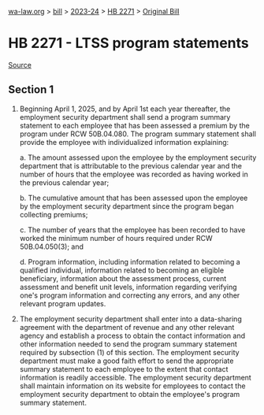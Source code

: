 [wa-law.org](/) > [bill](/bill/) > [2023-24](/bill/2023-24/) > [HB 2271](/bill/2023-24/hb/2271/) > [Original Bill](/bill/2023-24/hb/2271/1/)

# HB 2271 - LTSS program statements

[Source](http://lawfilesext.leg.wa.gov/biennium/2023-24/Pdf/Bills/House%20Bills/2271.pdf)

## Section 1
1. Beginning April 1, 2025, and by April 1st each year thereafter, the employment security department shall send a program summary statement to each employee that has been assessed a premium by the program under RCW 50B.04.080. The program summary statement shall provide the employee with individualized information explaining:

    a. The amount assessed upon the employee by the employment security department that is attributable to the previous calendar year and the number of hours that the employee was recorded as having worked in the previous calendar year;

    b. The cumulative amount that has been assessed upon the employee by the employment security department since the program began collecting premiums;

    c. The number of years that the employee has been recorded to have worked the minimum number of hours required under RCW 50B.04.050(3); and

    d. Program information, including information related to becoming a qualified individual, information related to becoming an eligible beneficiary, information about the assessment process, current assessment and benefit unit levels, information regarding verifying one's program information and correcting any errors, and any other relevant program updates.

2. The employment security department shall enter into a data-sharing agreement with the department of revenue and any other relevant agency and establish a process to obtain the contact information and other information needed to send the program summary statement required by subsection (1) of this section. The employment security department must make a good faith effort to send the appropriate summary statement to each employee to the extent that contact information is readily accessible. The employment security department shall maintain information on its website for employees to contact the employment security department to obtain the employee's program summary statement.

